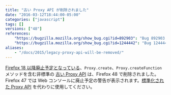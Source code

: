 ```yaml
---
title: "古い Proxy API が削除されました"
date: "2016-03-12T18:44:00-05:00"
categories: ["javascript"]
tags: []
versions: ["48"]
references:
    "https://bugzilla.mozilla.org/show_bug.cgi?id=892903": "Bug 892903 - Remove Proxy.create and Proxy.createFunction"
    "https://bugzilla.mozilla.org/show_bug.cgi?id=1244442": "Bug 1244442 - Warn about Proxy.create and Proxy.createFunction"
aliases:
    - "/docs/2015/legacy-proxy-api-will-be-removed/"
---
```

[Firefox 18 以降廃止予定となっている](https://www.fxsitecompat.com/ja/docs/2012/proxy-api-has-been-updated-for-the-new-spec/)、`Proxy.create`、`Proxy.createFunction` メソッドを含む非標準の [古い Proxy API](https://developer.mozilla.org/ja/docs/Archive/Web/Old_Proxy_API) は、Firefox 48 で削除されました。Firefox 47 では Web コンソールに廃止予定の警告が表示されます。[標準化された Proxy API](https://developer.mozilla.org/ja/docs/Web/JavaScript/Reference/Global_Objects/Proxy) を代わりに使用してください。

